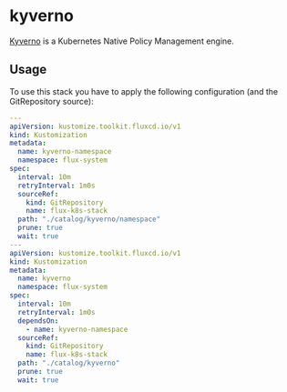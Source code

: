 # kyverno

[Kyverno](https://github.com/kyverno/kyverno) is a Kubernetes Native Policy Management engine.

## Usage

To use this stack you have to apply the following configuration (and the GitRepository source):

```yaml
---
apiVersion: kustomize.toolkit.fluxcd.io/v1
kind: Kustomization
metadata:
  name: kyverno-namespace
  namespace: flux-system
spec:
  interval: 10m
  retryInterval: 1m0s
  sourceRef:
    kind: GitRepository
    name: flux-k8s-stack
  path: "./catalog/kyverno/namespace"
  prune: true
  wait: true
---
apiVersion: kustomize.toolkit.fluxcd.io/v1
kind: Kustomization
metadata:
  name: kyverno
  namespace: flux-system
spec:
  interval: 10m
  retryInterval: 1m0s
  dependsOn:
    - name: kyverno-namespace
  sourceRef:
    kind: GitRepository
    name: flux-k8s-stack
  path: "./catalog/kyverno"
  prune: true
  wait: true
```
